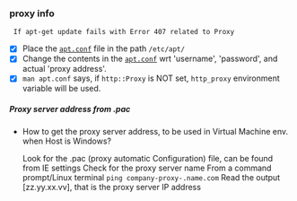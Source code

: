 ### proxy info

     If apt-get update fails with Error 407 related to Proxy


* [X] Place the [`apt.conf`](./apt.conf) file in the path `/etc/apt/`    
* [X] Change the contents in the [`apt.conf`](./apt.conf) wrt 'username', 'password', and actual 'proxy address'.
* [X] `man apt.conf` says, if `http::Proxy` is NOT set, `http_proxy` environment variable will be used. 

##### Proxy server address from .pac
* How to get the proxy server address, to be used in Virtual Machine env. when Host is Windows?


    Look for the .pac (proxy automatic Configuration) file, can be found from IE settings
    Check for the proxy server name
    From a command prompt/Linux terminal `ping company-proxy-.name.com`
    Read the output [zz.yy.xx.vv], that is the proxy server IP address
     